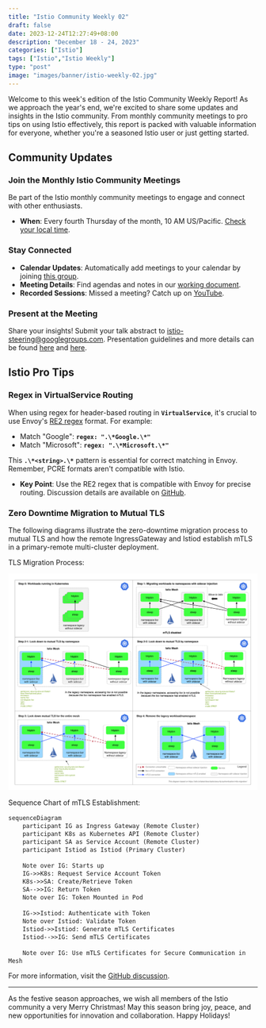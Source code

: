 ```yaml
---
title: "Istio Community Weekly 02"
draft: false
date: 2023-12-24T12:27:49+08:00
description: "December 18 - 24, 2023"
categories: ["Istio"]
tags: ["Istio","Istio Weekly"]
type: "post"
image: "images/banner/istio-weekly-02.jpg"
---
```


Welcome to this week's edition of the Istio Community Weekly Report! As we approach the year's end, we're excited to share some updates and insights in the Istio community. From monthly community meetings to pro tips on using Istio effectively, this report is packed with valuable information for everyone, whether you're a seasoned Istio user or just getting started.

## Community Updates

### Join the Monthly Istio Community Meetings

Be part of the Istio monthly community meetings to engage and connect with other enthusiasts.

- **When**: Every fourth Thursday of the month, 10 AM US/Pacific. [Check your local time](https://time.is/compare/1000_in_San_Francisco,_California).

### Stay Connected
- **Calendar Updates**: Automatically add meetings to your calendar by joining [this group](https://groups.google.com/forum/#!forum/istio-community-video-meetings).
- **Meeting Details**: Find agendas and notes in our [working document](http://bit.ly/istiocommunitymeet).
- **Recorded Sessions**: Missed a meeting? Catch up on [YouTube](https://www.youtube.com/channel/UC-zVlo1F3mUbExQ96fABWcQ).

### Present at the Meeting

Share your insights! Submit your talk abstract to [istio-steering@googlegroups.com](mailto:istio-steering@googlegroups.com). Presentation guidelines and more details can be found [here](http://bit.ly/istiocommunitymeet) and [here](https://github.com/istio/community/tree/master?tab=readme-ov-file#community-meeting).

## Istio Pro Tips

### Regex in VirtualService Routing
When using regex for header-based routing in **`VirtualService`**, it's crucial to use Envoy's [RE2 regex](https://github.com/google/re2/wiki/Syntax) format. For example:

- Match "Google": **`regex: ".\*Google.\*"`**
- Match "Microsoft": **`regex: ".\*Microsoft.\*"`**

This **`.\*<string>.\*`** pattern is essential for correct matching in Envoy. Remember, PCRE formats aren't compatible with Istio.

- **Key Point**: Use the RE2 regex that is compatible with Envoy for precise routing. Discussion details are available on [GitHub](https://github.com/istio/istio/discussions/48405).

### Zero Downtime Migration to Mutual TLS

The following diagrams illustrate the zero-downtime migration process to mutual TLS and how the remote IngressGateway and Istiod establish mTLS in a primary-remote multi-cluster deployment.

TLS Migration Process:

![TLS Migration Process with Zero Downtime](tls-migration.svg)

Sequence Chart of mTLS Establishment:

```mermaid
sequenceDiagram
    participant IG as Ingress Gateway (Remote Cluster)
    participant K8s as Kubernetes API (Remote Cluster)
    participant SA as Service Account (Remote Cluster)
    participant Istiod as Istiod (Primary Cluster)

    Note over IG: Starts up
    IG->>K8s: Request Service Account Token
    K8s->>SA: Create/Retrieve Token
    SA-->>IG: Return Token
    Note over IG: Token Mounted in Pod

    IG->>Istiod: Authenticate with Token
    Note over Istiod: Validate Token
    Istiod->>Istiod: Generate mTLS Certificates
    Istiod-->>IG: Send mTLS Certificates

    Note over IG: Use mTLS Certificates for Secure Communication in Mesh
```

For more information, visit the [GitHub discussion](https://github.com/istio/istio/discussions/48343).

---

As the festive season approaches, we wish all members of the Istio community a very Merry Christmas! May this season bring joy, peace, and new opportunities for innovation and collaboration. Happy Holidays!
